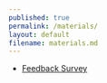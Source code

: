 ```yaml
---
published: true
permalink: /materials/
layout: default
filename: materials.md
---
```


* [Feedback Survey](https://docs.google.com/spreadsheet/viewform?fromEmail=true&formkey=dHRkRnlFUzRyY0thWktoT09PSy1iWmc6MA)
